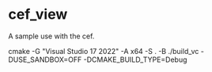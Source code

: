 # cef_view
A sample use with the cef.


cmake -G "Visual Studio 17 2022" -A x64 -S . -B ./build_vc -DUSE_SANDBOX=OFF -DCMAKE_BUILD_TYPE=Debug
